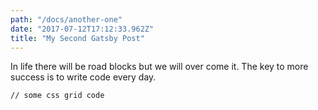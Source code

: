 ```yaml
---
path: "/docs/another-one"
date: "2017-07-12T17:12:33.962Z"
title: "My Second Gatsby Post"
---
```


In life there will be road blocks but we will over come it. The key to more success is to write code every day.

<pre><code>// some css grid code </code></pre>
